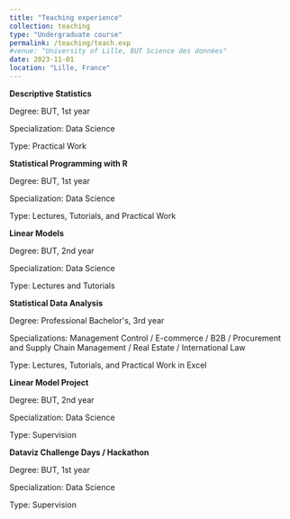 ```yaml
---
title: "Teaching experience"
collection: teaching
type: "Undergraduate course"
permalink: /teaching/teach.exp
#venue: "University of Lille, BUT Science des données"
date: 2023-11-01
location: "Lille, France"
---
```


**Descriptive Statistics**

Degree: BUT, 1st year

Specialization: Data Science

Type: Practical Work

**Statistical Programming with R**

Degree: BUT, 1st year

Specialization: Data Science

Type: Lectures, Tutorials, and Practical Work

**Linear Models**

Degree: BUT, 2nd year

Specialization: Data Science

Type: Lectures and Tutorials

**Statistical Data Analysis**

Degree: Professional Bachelor's, 3rd year

Specializations: Management Control / E-commerce / B2B / Procurement and Supply Chain Management / Real Estate / International Law

Type: Lectures, Tutorials, and Practical Work in Excel

**Linear Model Project**

Degree: BUT, 2nd year

Specialization: Data Science

Type: Supervision

**Dataviz Challenge Days / Hackathon**

Degree: BUT, 1st year

Specialization: Data Science

Type: Supervision

